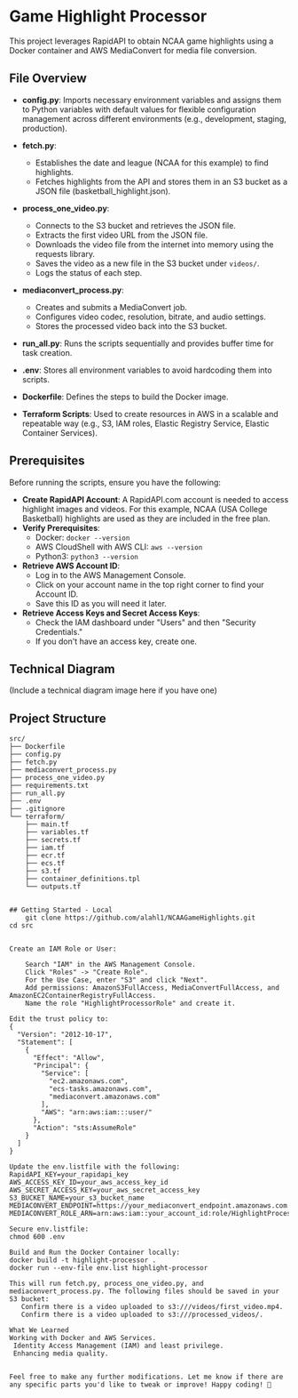 # Game Highlight Processor

This project leverages RapidAPI to obtain NCAA game highlights using a Docker container and AWS MediaConvert for media file conversion.

## File Overview

- **config.py**: Imports necessary environment variables and assigns them to Python variables with default values for flexible configuration management across different environments (e.g., development, staging, production).
  
- **fetch.py**: 
  - Establishes the date and league (NCAA for this example) to find highlights.
  - Fetches highlights from the API and stores them in an S3 bucket as a JSON file (basketball_highlight.json).
  
- **process_one_video.py**: 
  - Connects to the S3 bucket and retrieves the JSON file.
  - Extracts the first video URL from the JSON file.
  - Downloads the video file from the internet into memory using the requests library.
  - Saves the video as a new file in the S3 bucket under `videos/`.
  - Logs the status of each step.
  
- **mediaconvert_process.py**: 
  - Creates and submits a MediaConvert job.
  - Configures video codec, resolution, bitrate, and audio settings.
  - Stores the processed video back into the S3 bucket.
  
- **run_all.py**: Runs the scripts sequentially and provides buffer time for task creation.
- **.env**: Stores all environment variables to avoid hardcoding them into scripts.
- **Dockerfile**: Defines the steps to build the Docker image.
- **Terraform Scripts**: Used to create resources in AWS in a scalable and repeatable way (e.g., S3, IAM roles, Elastic Registry Service, Elastic Container Services).

## Prerequisites

Before running the scripts, ensure you have the following:

- **Create RapidAPI Account**: A RapidAPI.com account is needed to access highlight images and videos. For this example, NCAA (USA College Basketball) highlights are used as they are included in the free plan.
- **Verify Prerequisites**:
  - Docker: `docker --version`
  - AWS CloudShell with AWS CLI: `aws --version`
  - Python3: `python3 --version`
- **Retrieve AWS Account ID**:
  - Log in to the AWS Management Console.
  - Click on your account name in the top right corner to find your Account ID.
  - Save this ID as you will need it later.
- **Retrieve Access Keys and Secret Access Keys**:
  - Check the IAM dashboard under "Users" and then "Security Credentials."
  - If you don't have an access key, create one.

## Technical Diagram

(Include a technical diagram image here if you have one)

## Project Structure

```plaintext
src/
├── Dockerfile
├── config.py
├── fetch.py
├── mediaconvert_process.py
├── process_one_video.py
├── requirements.txt
├── run_all.py
├── .env
├── .gitignore
└── terraform/
    ├── main.tf
    ├── variables.tf
    ├── secrets.tf
    ├── iam.tf
    ├── ecr.tf
    ├── ecs.tf
    ├── s3.tf
    ├── container_definitions.tpl
    └── outputs.tf


## Getting Started - Local
    git clone https://github.com/alahl1/NCAAGameHighlights.git
cd src


Create an IAM Role or User:

    Search "IAM" in the AWS Management Console.
    Click "Roles" -> "Create Role".
    For the Use Case, enter "S3" and click "Next".
    Add permissions: AmazonS3FullAccess, MediaConvertFullAccess, and AmazonEC2ContainerRegistryFullAccess.
    Name the role "HighlightProcessorRole" and create it.

Edit the trust policy to:
{
  "Version": "2012-10-17",
  "Statement": [
    {
      "Effect": "Allow",
      "Principal": {
        "Service": [
          "ec2.amazonaws.com",
          "ecs-tasks.amazonaws.com",
          "mediaconvert.amazonaws.com"
        ],
        "AWS": "arn:aws:iam:::user/"
      },
      "Action": "sts:AssumeRole"
    }
  ]
}

Update the env.listfile with the following:
RapidAPI_KEY=your_rapidapi_key
AWS_ACCESS_KEY_ID=your_aws_access_key_id
AWS_SECRET_ACCESS_KEY=your_aws_secret_access_key
S3_BUCKET_NAME=your_s3_bucket_name
MEDIACONVERT_ENDPOINT=https://your_mediaconvert_endpoint.amazonaws.com
MEDIACONVERT_ROLE_ARN=arn:aws:iam::your_account_id:role/HighlightProcessorRole

Secure env.listfile:
chmod 600 .env

Build and Run the Docker Container locally:
docker build -t highlight-processor .
docker run --env-file env.list highlight-processor

This will run fetch.py, process_one_video.py, and mediaconvert_process.py. The following files should be saved in your S3 bucket:
   Confirm there is a video uploaded to s3:///videos/first_video.mp4.
   Confirm there is a video uploaded to s3:///processed_videos/.

What We Learned
Working with Docker and AWS Services.
 Identity Access Management (IAM) and least privilege.
 Enhancing media quality.


Feel free to make any further modifications. Let me know if there are any specific parts you'd like to tweak or improve! Happy coding! 🎉

